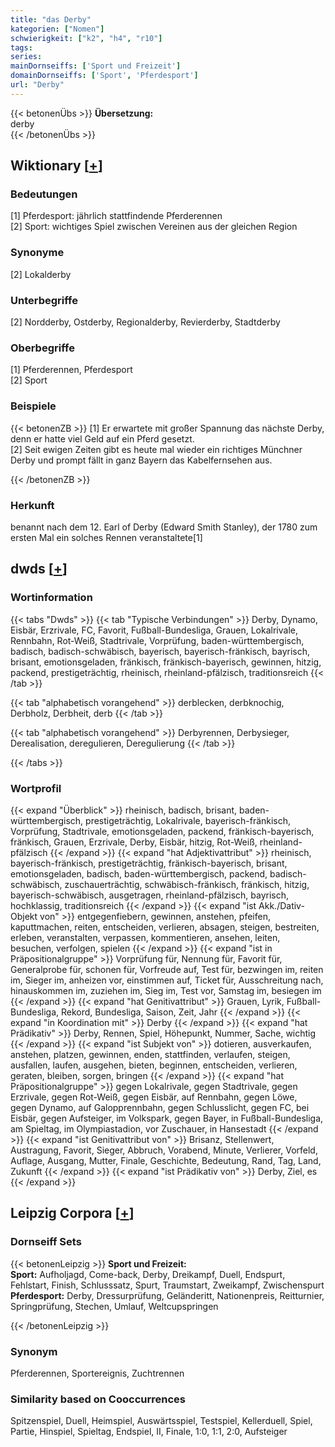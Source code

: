 ```yaml
---
title: "das Derby"
kategorien: ["Nomen"]
schwierigkeit: ["k2", "h4", "r10"]
tags:
series:
mainDornseiffs: ['Sport und Freizeit']
domainDornseiffs: ['Sport', 'Pferdesport']
url: "Derby"
---
```


{{< betonenÜbs >}}
**Übersetzung:**  
derby  
{{< /betonenÜbs >}}

## Wiktionary [[+](https://de.wiktionary.org/wiki/Derby)]

### Bedeutungen
[1] Pferdesport: jährlich stattfindende Pferderennen  
[2] Sport: wichtiges Spiel zwischen Vereinen aus der gleichen Region  

### Synonyme
[2] Lokalderby  

### Unterbegriffe
[2] Nordderby, Ostderby, Regionalderby, Revierderby, Stadtderby  

### Oberbegriffe
[1] Pferderennen, Pferdesport  
[2] Sport  

### Beispiele
{{< betonenZB >}}
[1] Er erwartete mit großer Spannung das nächste Derby, denn er hatte viel Geld auf ein Pferd gesetzt.  
[2] Seit ewigen Zeiten gibt es heute mal wieder ein richtiges Münchner Derby und prompt fällt in ganz Bayern das Kabelfernsehen aus.  

{{< /betonenZB >}}
### Herkunft
benannt nach dem 12. Earl of Derby (Edward Smith Stanley), der 1780 zum ersten Mal ein solches Rennen veranstaltete[1]  



## dwds [[+](https://www.dwds.de/wb/Derby)]

### Wortinformation
{{< tabs "Dwds" >}}
{{< tab "Typische Verbindungen" >}}
Derby, Dynamo, Eisbär, Erzrivale, FC, Favorit, Fußball-Bundesliga, Grauen, Lokalrivale, Rennbahn, Rot-Weiß, Stadtrivale, Vorprüfung, baden-württembergisch, badisch, badisch-schwäbisch, bayerisch, bayerisch-fränkisch, bayrisch, brisant, emotionsgeladen, fränkisch, fränkisch-bayerisch, gewinnen, hitzig, packend, prestigeträchtig, rheinisch, rheinland-pfälzisch, traditionsreich
{{< /tab >}}

{{< tab "alphabetisch vorangehend" >}}
derblecken, derbknochig, Derbholz, Derbheit, derb
{{< /tab >}}

{{< tab "alphabetisch vorangehend" >}}
Derbyrennen, Derbysieger, Derealisation, deregulieren, Deregulierung
{{< /tab >}}

{{< /tabs >}}

### Wortprofil
{{< expand "Überblick" >}} rheinisch, badisch, brisant, baden-württembergisch, prestigeträchtig, Lokalrivale, bayerisch-fränkisch, Vorprüfung, Stadtrivale, emotionsgeladen, packend, fränkisch-bayerisch, fränkisch, Grauen, Erzrivale, Derby, Eisbär, hitzig, Rot-Weiß, rheinland-pfälzisch {{< /expand >}}
{{< expand "hat Adjektivattribut" >}} rheinisch, bayerisch-fränkisch, prestigeträchtig, fränkisch-bayerisch, brisant, emotionsgeladen, badisch, baden-württembergisch, packend, badisch-schwäbisch, zuschauerträchtig, schwäbisch-fränkisch, fränkisch, hitzig, bayerisch-schwäbisch, ausgetragen, rheinland-pfälzisch, bayrisch, hochklassig, traditionsreich {{< /expand >}}
{{< expand "ist Akk./Dativ-Objekt von" >}} entgegenfiebern, gewinnen, anstehen, pfeifen, kaputtmachen, reiten, entscheiden, verlieren, absagen, steigen, bestreiten, erleben, veranstalten, verpassen, kommentieren, ansehen, leiten, besuchen, verfolgen, spielen {{< /expand >}}
{{< expand "ist in Präpositionalgruppe" >}} Vorprüfung für, Nennung für, Favorit für, Generalprobe für, schonen für, Vorfreude auf, Test für, bezwingen im, reiten im, Sieger im, anheizen vor, einstimmen auf, Ticket für, Ausschreitung nach, hinauskommen im, zuziehen im, Sieg im, Test vor, Samstag im, besiegen im {{< /expand >}}
{{< expand "hat Genitivattribut" >}} Grauen, Lyrik, Fußball-Bundesliga, Rekord, Bundesliga, Saison, Zeit, Jahr {{< /expand >}}
{{< expand "in Koordination mit" >}} Derby {{< /expand >}}
{{< expand "hat Prädikativ" >}} Derby, Rennen, Spiel, Höhepunkt, Nummer, Sache, wichtig {{< /expand >}}
{{< expand "ist Subjekt von" >}} dotieren, ausverkaufen, anstehen, platzen, gewinnen, enden, stattfinden, verlaufen, steigen, ausfallen, laufen, ausgehen, bieten, beginnen, entscheiden, verlieren, geraten, bleiben, sorgen, bringen {{< /expand >}}
{{< expand "hat Präpositionalgruppe" >}} gegen Lokalrivale, gegen Stadtrivale, gegen Erzrivale, gegen Rot-Weiß, gegen Eisbär, auf Rennbahn, gegen Löwe, gegen Dynamo, auf Galopprennbahn, gegen Schlusslicht, gegen FC, bei Eisbär, gegen Aufsteiger, im Volkspark, gegen Bayer, in Fußball-Bundesliga, am Spieltag, im Olympiastadion, vor Zuschauer, in Hansestadt {{< /expand >}}
{{< expand "ist Genitivattribut von" >}} Brisanz, Stellenwert, Austragung, Favorit, Sieger, Abbruch, Vorabend, Minute, Verlierer, Vorfeld, Auflage, Ausgang, Mutter, Finale, Geschichte, Bedeutung, Rand, Tag, Land, Zukunft {{< /expand >}}
{{< expand "ist Prädikativ von" >}} Derby, Ziel, es {{< /expand >}}

## Leipzig Corpora [[+](https://corpora.uni-leipzig.de/en/res?word=Derby&corpusId=deu_newscrawl-public_2018)]

### Dornseiff Sets
{{< betonenLeipzig >}}
**Sport und Freizeit:**  
**Sport:** Aufholjagd, Come-back, Derby, Dreikampf, Duell, Endspurt, Fehlstart, Finish, Schlusssatz, Spurt, Traumstart, Zweikampf, Zwischenspurt  
**Pferdesport:** Derby, Dressurprüfung, Geländeritt, Nationenpreis, Reitturnier, Springprüfung, Stechen, Umlauf, Weltcupspringen  

{{< /betonenLeipzig >}}

### Synonym
Pferderennen, Sportereignis, Zuchtrennen


### Similarity based on Cooccurrences
Spitzenspiel, Duell, Heimspiel, Auswärtsspiel, Testspiel, Kellerduell, Spiel, Partie, Hinspiel, Spieltag, Endspiel, II, Finale, 1:0, 1:1, 2:0, Aufsteiger

